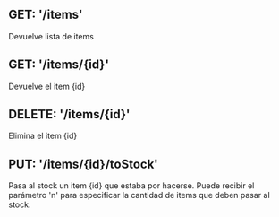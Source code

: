 ## GET: '/items'
Devuelve lista de items
## GET: '/items/{id}'
Devuelve el item {id}
## DELETE: '/items/{id}'
Elimina el item {id}
## PUT: '/items/{id}/toStock'
Pasa al stock un item {id} que estaba por hacerse.
Puede recibir el parámetro 'n' para especificar la cantidad
de items que deben pasar al stock.
